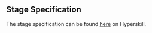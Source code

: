 ## Stage Specification

The stage specification can be found [here](https://hyperskill.org/projects/43/stages/228/implement) on Hyperskill.